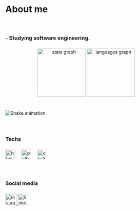 <br clear="both">

<h1 align="left">About me</h1>

###

<br clear="both">

<h3 align="left">- Studying software engineering.</h3>

###

<div align="center">
  <img src="https://github-readme-stats.vercel.app/api?username=Macedo2218&hide_title=false&hide_rank=false&show_icons=true&include_all_commits=true&count_private=true&disable_animations=false&theme=ocean_dark&locale=pt-br&hide_border=true" height="150" alt="stats graph"  />
  <img src="https://github-readme-stats.vercel.app/api/top-langs?username=Macedo2218&locale=pt-br&hide_title=false&layout=compact&card_width=320&langs_count=5&theme=ocean_dark&hide_border=true" height="150" alt="languages graph"  />
</div>

###

<br clear="both">

<img src="https://raw.githubusercontent.com/Macedo2218/Macedo2218/output/snake.svg" alt="Snake animation" />

###

<br clear="both">

<h3 align="left">Techs</h3>

###

<div align="left">
  <img src="https://cdn.jsdelivr.net/gh/devicons/devicon/icons/html5/html5-original.svg" height="30" alt="html5 logo"  />
  <img width="12" />
  <img src="https://cdn.jsdelivr.net/gh/devicons/devicon/icons/python/python-original.svg" height="30" alt="python logo"  />
  <img width="12" />
  <img src="https://cdn.jsdelivr.net/gh/devicons/devicon/icons/css3/css3-original.svg" height="30" alt="css3 logo"  />
</div>

###

<br clear="both">

<h3 align="left">Social media</h3>

###

<div align="left">
  <a href="https://www.instagram.com/pedro.macedo2/" target="_blank">
    <img src="https://img.shields.io/static/v1?message=Instagram&logo=instagram&label=&color=E4405F&logoColor=white&labelColor=&style=for-the-badge" height="35" alt="instagram logo"  />
  </a>
  <a href="https://www.linkedin.com/feed/?trk=guest_homepage-basic_google-one-tap-submit" target="_blank">
    <img src="https://img.shields.io/static/v1?message=LinkedIn&logo=linkedin&label=&color=0077B5&logoColor=white&labelColor=&style=for-the-badge" height="35" alt="linkedin logo"  />
  </a>
</div>

###
